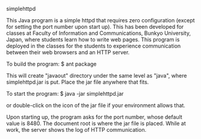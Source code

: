 simplehttpd

This Java program is a simple httpd that requires zero configuration (except for setting the port number upon start up).
This has been developed for classes at Faculty of Information and Communications, Bunkyo University, Japan, where
students learn how to write web pages. This program is deployed in the classes for the students to experience communication
between their web browsers and an HTTP server.

To build the program:
$ ant package

This will create "javaout" directory under the same level as "java", where simplehttpd.jar is put.
Place the jar file anywhere that fits.

To start the program:
$ java -jar simplehttpd.jar

or double-click on the icon of the jar file if your environment allows that.

Upon starting up, the program asks for the port number, whose default value is 8480.
The document root is where the jar file is placed.
While at work, the server shows the log of HTTP communication.

